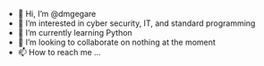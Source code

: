 - 👋 Hi, I’m @dmgegare
- 👀 I’m interested in cyber security, IT, and standard programming
- 🌱 I’m currently learning Python
- 💞️ I’m looking to collaborate on nothing at the moment
- 📫 How to reach me ...

<!---
dmgegare/dmgegare is a ✨ special ✨ repository because its `README.md` (this file) appears on your GitHub profile.
You can click the Preview link to take a look at your changes.
--->
